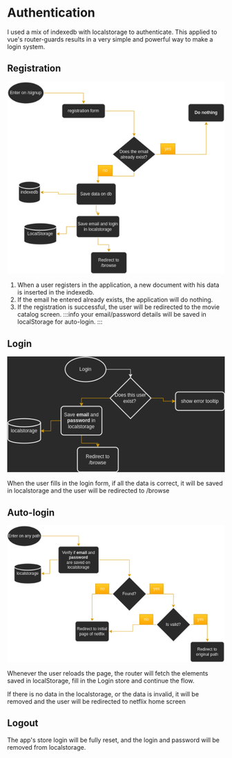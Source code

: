 # Authentication

I used a mix of indexedb with localstorage to authenticate. This applied to vue's router-guards results in a very simple and powerful way to make a login system.

## Registration

![Register](../assets/fluxo-registro.png)

1. When a user registers in the application, a new document with his data is inserted in the indexedb.
2. If the email he entered already exists, the application will do nothing.
3. If the registration is successful, the user will be redirected to the movie catalog screen.
:::info
your email/password details will be saved in localStorage for auto-login.
:::

## Login

![Register](../assets/diagrama-login.png)

When the user fills in the login form, if all the data is correct, it will be saved in localstorage and the user will be redirected to /browse

## Auto-login

![Register](../assets/auto-login.png)

Whenever the user reloads the page, the router will fetch the elements saved in localStorage, fill in the Login store and continue the flow.

If there is no data in the localstorage, or the data is invalid, it will be removed and the user will be redirected to netflix home screen

## Logout

The app's store login will be fully reset, and the login and password will be removed from localstorage.
